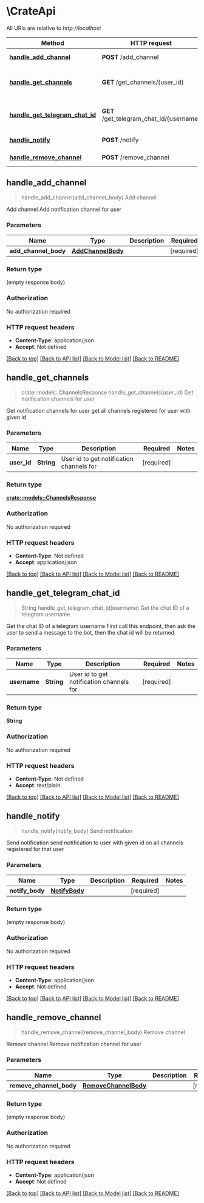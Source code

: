# \CrateApi

All URIs are relative to *http://localhost*

Method | HTTP request | Description
------------- | ------------- | -------------
[**handle_add_channel**](CrateApi.md#handle_add_channel) | **POST** /add_channel | Add channel
[**handle_get_channels**](CrateApi.md#handle_get_channels) | **GET** /get_channels/{user_id} | Get notification channels for user
[**handle_get_telegram_chat_id**](CrateApi.md#handle_get_telegram_chat_id) | **GET** /get_telegram_chat_id/{username} | Get the chat ID of a telegram username
[**handle_notify**](CrateApi.md#handle_notify) | **POST** /notify | Send notification
[**handle_remove_channel**](CrateApi.md#handle_remove_channel) | **POST** /remove_channel | Remove channel



## handle_add_channel

> handle_add_channel(add_channel_body)
Add channel

Add channel  Add notification channel for user 

### Parameters


Name | Type | Description  | Required | Notes
------------- | ------------- | ------------- | ------------- | -------------
**add_channel_body** | [**AddChannelBody**](AddChannelBody.md) |  | [required] |

### Return type

 (empty response body)

### Authorization

No authorization required

### HTTP request headers

- **Content-Type**: application/json
- **Accept**: Not defined

[[Back to top]](#) [[Back to API list]](../README.md#documentation-for-api-endpoints) [[Back to Model list]](../README.md#documentation-for-models) [[Back to README]](../README.md)


## handle_get_channels

> crate::models::ChannelsResponse handle_get_channels(user_id)
Get notification channels for user

Get notification channels for user  get all channels registered for user with given id 

### Parameters


Name | Type | Description  | Required | Notes
------------- | ------------- | ------------- | ------------- | -------------
**user_id** | **String** | User id to get notification channels for | [required] |

### Return type

[**crate::models::ChannelsResponse**](ChannelsResponse.md)

### Authorization

No authorization required

### HTTP request headers

- **Content-Type**: Not defined
- **Accept**: application/json

[[Back to top]](#) [[Back to API list]](../README.md#documentation-for-api-endpoints) [[Back to Model list]](../README.md#documentation-for-models) [[Back to README]](../README.md)


## handle_get_telegram_chat_id

> String handle_get_telegram_chat_id(username)
Get the chat ID of a telegram username

Get the chat ID of a telegram username  First call this endpoint, then ask the user to send a message to the bot, then the chat id will be returned 

### Parameters


Name | Type | Description  | Required | Notes
------------- | ------------- | ------------- | ------------- | -------------
**username** | **String** | User id to get notification channels for | [required] |

### Return type

**String**

### Authorization

No authorization required

### HTTP request headers

- **Content-Type**: Not defined
- **Accept**: text/plain

[[Back to top]](#) [[Back to API list]](../README.md#documentation-for-api-endpoints) [[Back to Model list]](../README.md#documentation-for-models) [[Back to README]](../README.md)


## handle_notify

> handle_notify(notify_body)
Send notification

Send notification  send notification to user with given id on all channels registered for that user 

### Parameters


Name | Type | Description  | Required | Notes
------------- | ------------- | ------------- | ------------- | -------------
**notify_body** | [**NotifyBody**](NotifyBody.md) |  | [required] |

### Return type

 (empty response body)

### Authorization

No authorization required

### HTTP request headers

- **Content-Type**: application/json
- **Accept**: Not defined

[[Back to top]](#) [[Back to API list]](../README.md#documentation-for-api-endpoints) [[Back to Model list]](../README.md#documentation-for-models) [[Back to README]](../README.md)


## handle_remove_channel

> handle_remove_channel(remove_channel_body)
Remove channel

Remove channel  Remove notification channel for user 

### Parameters


Name | Type | Description  | Required | Notes
------------- | ------------- | ------------- | ------------- | -------------
**remove_channel_body** | [**RemoveChannelBody**](RemoveChannelBody.md) |  | [required] |

### Return type

 (empty response body)

### Authorization

No authorization required

### HTTP request headers

- **Content-Type**: application/json
- **Accept**: Not defined

[[Back to top]](#) [[Back to API list]](../README.md#documentation-for-api-endpoints) [[Back to Model list]](../README.md#documentation-for-models) [[Back to README]](../README.md)

